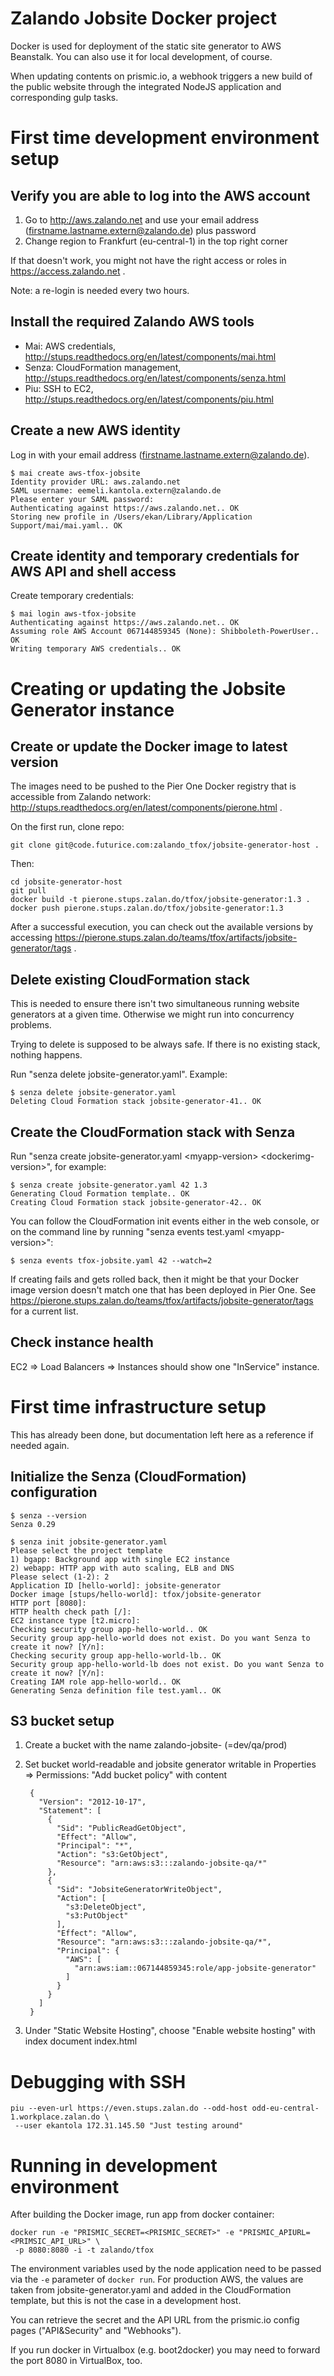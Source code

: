 # Zalando Jobsite Docker project

Docker is used for deployment of the static site generator to AWS Beanstalk. You
can also use it for local development, of course.

When updating contents on prismic.io, a webhook triggers a new build of the public
website through the integrated NodeJS application and corresponding gulp tasks.


# First time development environment setup

## Verify you are able to log into the AWS account

1. Go to http://aws.zalando.net and use your email address
   (firstname.lastname.extern@zalando.de) plus password
2. Change region to Frankfurt (eu-central-1) in the top right corner

If that doesn't work, you might not have the right access or roles in
https://access.zalando.net .

Note: a re-login is needed every two hours.


## Install the required Zalando AWS tools

- Mai: AWS credentials, http://stups.readthedocs.org/en/latest/components/mai.html
- Senza: CloudFormation management, http://stups.readthedocs.org/en/latest/components/senza.html
- Piu: SSH to EC2, http://stups.readthedocs.org/en/latest/components/piu.html


## Create a new AWS identity

Log in with your email address (firstname.lastname.extern@zalando.de).

    $ mai create aws-tfox-jobsite
    Identity provider URL: aws.zalando.net
    SAML username: eemeli.kantola.extern@zalando.de
    Please enter your SAML password: 
    Authenticating against https://aws.zalando.net.. OK
    Storing new profile in /Users/ekan/Library/Application Support/mai/mai.yaml.. OK


## Create identity and temporary credentials for AWS API and shell access

Create temporary credentials:

    $ mai login aws-tfox-jobsite
    Authenticating against https://aws.zalando.net.. OK
    Assuming role AWS Account 067144859345 (None): Shibboleth-PowerUser.. OK
    Writing temporary AWS credentials.. OK




# Creating or updating the Jobsite Generator instance

## Create or update the Docker image to latest version

The images need to be pushed to the Pier One Docker registry that is accessible from
Zalando network: http://stups.readthedocs.org/en/latest/components/pierone.html .

On the first run, clone repo:

	git clone git@code.futurice.com:zalando_tfox/jobsite-generator-host .

Then:

	cd jobsite-generator-host
	git pull
    docker build -t pierone.stups.zalan.do/tfox/jobsite-generator:1.3 .
    docker push pierone.stups.zalan.do/tfox/jobsite-generator:1.3

After a successful execution, you can check out the available versions by accessing
https://pierone.stups.zalan.do/teams/tfox/artifacts/jobsite-generator/tags .


## Delete existing CloudFormation stack

This is needed to ensure there isn't two simultaneous running website generators at a
given time. Otherwise we might run into concurrency problems.

Trying to delete is supposed to be always safe. If there is no existing stack, nothing
happens.

Run "senza delete jobsite-generator.yaml". Example:

    $ senza delete jobsite-generator.yaml
    Deleting Cloud Formation stack jobsite-generator-41.. OK


## Create the CloudFormation stack with Senza

Run "senza create jobsite-generator.yaml &lt;myapp-version> &lt;dockerimg-version>", for example:

    $ senza create jobsite-generator.yaml 42 1.3
    Generating Cloud Formation template.. OK
    Creating Cloud Formation stack jobsite-generator-42.. OK

You can follow the CloudFormation init events either in the web console, or on the command
line by running "senza events test.yaml &lt;myapp-version>":

    $ senza events tfox-jobsite.yaml 42 --watch=2

If creating fails and gets rolled back, then it might be that your Docker image version
doesn't match one that has been deployed in Pier One. See
https://pierone.stups.zalan.do/teams/tfox/artifacts/jobsite-generator/tags for a current
list.

## Check instance health

EC2 => Load Balancers => Instances should show one "InService" instance.




# First time infrastructure setup

This has already been done, but documentation left here as a reference if needed again.


## Initialize the Senza (CloudFormation) configuration

    $ senza --version
    Senza 0.29

    $ senza init jobsite-generator.yaml
    Please select the project template
    1) bgapp: Background app with single EC2 instance
    2) webapp: HTTP app with auto scaling, ELB and DNS
    Please select (1-2): 2
    Application ID [hello-world]: jobsite-generator
    Docker image [stups/hello-world]: tfox/jobsite-generator
    HTTP port [8080]: 
    HTTP health check path [/]: 
    EC2 instance type [t2.micro]: 
    Checking security group app-hello-world.. OK
    Security group app-hello-world does not exist. Do you want Senza to create it now? [Y/n]: 
    Checking security group app-hello-world-lb.. OK
    Security group app-hello-world-lb does not exist. Do you want Senza to create it now? [Y/n]: 
    Creating IAM role app-hello-world.. OK
    Generating Senza definition file test.yaml.. OK



## S3 bucket setup

1. Create a bucket with the name zalando-jobsite-<env> (<env>=dev/qa/prod)
2. Set bucket world-readable and jobsite generator writable in Properties => Permissions:
   "Add bucket policy" with content

        {
          "Version": "2012-10-17",
          "Statement": [
            {
              "Sid": "PublicReadGetObject",
              "Effect": "Allow",
              "Principal": "*",
              "Action": "s3:GetObject",
              "Resource": "arn:aws:s3:::zalando-jobsite-qa/*"
            },
            {
              "Sid": "JobsiteGeneratorWriteObject",
              "Action": [
                "s3:DeleteObject",
                "s3:PutObject"
              ],
              "Effect": "Allow",
              "Resource": "arn:aws:s3:::zalando-jobsite-qa/*",
              "Principal": {
                "AWS": [
                  "arn:aws:iam::067144859345:role/app-jobsite-generator"
                ]
              }
            }
          ]
        }

3. Under "Static Website Hosting", choose "Enable website hosting" with index document
   index.html




# Debugging with SSH

    piu --even-url https://even.stups.zalan.do --odd-host odd-eu-central-1.workplace.zalan.do \
     --user ekantola 172.31.145.50 "Just testing around"



# Running in development environment

After building the Docker image, run app from docker container:

    docker run -e "PRISMIC_SECRET=<PRISMIC_SECRET>" -e "PRISMIC_APIURL=<PRIMSIC_API_URL>" \
     -p 8080:8080 -i -t zalando/tfox

The environment variables used by the node application need to be passed via
the `-e` parameter of `docker run`. For production AWS, the values are taken from
jobsite-generator.yaml and added in the CloudFormation template, but this is not the case
in a development host.

You can retrieve the secret and the API URL from the prismic.io config pages
("API&Security" and "Webhooks").

If you run docker in Virtualbox (e.g. boot2docker) you may need to forward the port 8080
in VirtualBox, too.
